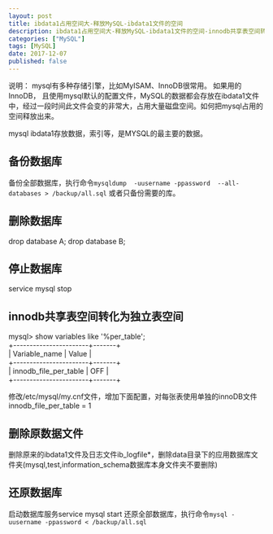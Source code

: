 ```yaml
---
layout: post
title: ibdata1占用空间大-释放MySQL-ibdata1文件的空间
description: ibdata1占用空间大-释放MySQL-ibdata1文件的空间-innodb共享表空间转化为独立表空间
categories: ["MySQL"]
tags: [MySQL]
date: 2017-12-07
published: false
---
```


说明： mysql有多种存储引擎，比如MyISAM、InnoDB很常用。 如果用的InnoDB， 且使用mysql默认的配置文件，MySQL的数据都会存放在ibdata1文件中，经过一段时间此文件会变的非常大，占用大量磁盘空间。如何把mysql占用的空间释放出来。

mysql ibdata1存放数据，索引等，是MYSQL的最主要的数据。


## 备份数据库

备份全部数据库，执行命令`mysqldump  -uusername -ppassword  --all-databases > /backup/all.sql` 或者只备份需要的库。

## 删除数据库

drop database A;
drop database B;

## 停止数据库

service mysql stop 

## innodb共享表空间转化为独立表空间

mysql> show variables like '%per_table';  
+-----------------------+-------+  
| Variable_name         | Value |  
+-----------------------+-------+  
| innodb_file_per_table | OFF   |  
+-----------------------+-------+

修改/etc/mysql/my.cnf文件，增加下面配置，对每张表使用单独的innoDB文件
innodb_file_per_table = 1


## 删除原数据文件

删除原来的ibdata1文件及日志文件ib_logfile*，删除data目录下的应用数据库文件夹(mysql,test,information_schema数据库本身文件夹不要删除)

## 还原数据库

启动数据库服务service mysql start
还原全部数据库，执行命令`mysql -uusername -ppassword < /backup/all.sql`


